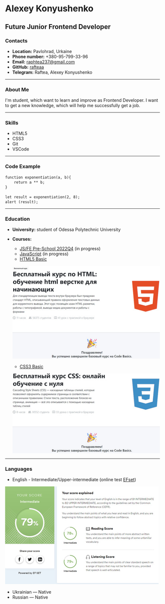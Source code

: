 # Alexey Konyushenko

## Future Junior Frontend Developer

### Contacts

* **Location:** Pavlohrad, Urkaine
* **Phone number:** +380-95-799-33-96
* **Email:** raphtea237@gmail.com
* **GitHub:** [rafteaa](https://github.com/Rafteaa)
* **Telegram:** Raftea, Alexey Konyushenko

******

### About Me

I'm student, which want to learn and improve as Frontend Developer. 
I want to get a new knowledge, which will help me successfully get a job.

******

### Skills

* HTML5
* CSS3
* Git
* VSCode

******

### Code Example

```
function exponentiation(a, b){
	return a ** b;
}

let result = exponentiation(2, 8);
alert (result);
```

******

### Education
* **University:** student of Odessa Polytechnic University
* **Courses:**
    + [JS/FE Pre-School 2022Q4](https://rs.school/js-stage0/) (in progress)
	 + [JavaScript](https://learn.javascript.ru/) (in progress)
	 + [HTML5 Basic](https://code-basics.com/ru/languages/html)
	 
	 ![HTML5 course is finish](/img/html5-course-result.png)
	 + [CSS3 Basic](https://code-basics.com/ru/languages/css) 
	 
	 ![CSS3 course is finish](/img/css3-course-result.png)

******

### Languages

* English - Intermediate/Upper-intermediate (online test [EFset](https://www.efset.org/quick-check))

![English test result](/img/english-test-result.png)
* Ukrainian — Native
* Russian — Native 

